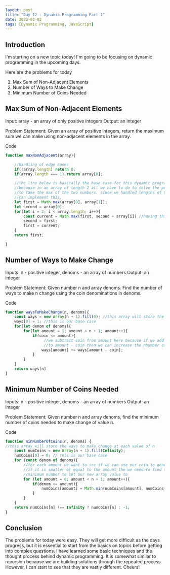 ```yaml
---
layout: post
title: "Day 12 - Dynamic Programming Part 1"
date: 2022-03-02
tags: [Dynamic Programming, JavaScript]
---
```


## Introduction
I'm starting on a new topic today! I'm going to be focusing on dynamic programming in the upcoming days. 

Here are the problems for today
1. Max Sum of Non-Adjacent Elements
2. Number of Ways to Make Change
3. Minimum Number of Coins Needed


## Max Sum of Non-Adjacent Elements
Input: array - an array of only positive integers
Output: an integer

Problem Statement: Given an array of positive integers, return the maximum sum we can make using non-adjacent elements in the array.

Code
```js
function maxNonAdjacent(array){

    //handling of edge cases
    if(!array.length) return 0;
    if(array.length === 1) return array[0];

    //the line below is basically the base case for this dynamic programming solution
    //because in an array of length 2 all we have to do to solve the problem is
    //to take the max of the two numbers. since we handled lengths of 0 and 1 above, we
    //can implement this.
    let first = Math.max(array[0], array[1]); 
    let second = array[0];
    for(let i = 2; i < array.length; i++){
        const current = Math.max(first, second + array[i]) //having this variable allows space to be O(1)
        second = first;
        first = current;
    }
    return first;

}
```
## Number of Ways to Make Change
Inputs: n - positive integer, denoms - an array of numbers
Output: an integer

Problem Statement: Given number n and array denoms. Find the number of ways to make n change using the coin denominations in denoms.

Code
```js
function waysToMakeChange(n, denoms){
    const ways = new Array(n + 1).fill(0); //this array will store the ways to make change at each value of n
    ways[0] = 1; //this is our base case
    for(let denom of denoms){
        for(let amount = 1; amount < n + 1; amount++){
            if(coin <= amount){
                 //we subtract coin from amount here because if we add coin amount
                 //to amount - coin then we can increase the nbumber of ways to make change
                ways[amount] += ways[amount - coin];
            }
        }
    }
    return ways[n]
}

```
## Minimum Number of Coins Needed
Inputs: n - positive integer, denoms - an array of numbers
Output: an integer

Problem Statement: Given number n and array denoms, find the minimum number of coins needed to make change of value n.

Code
```js
function minNumberOfCoins(n, denoms) {
//this array will store the ways to make change at each value of n
    const numCoins = new Array(n + 1).fill(Infinity); 
    numCoins[0] = 0; // this is our base case
    for (const denom of denoms){
        //for each amount we want to see if we can use our coin to generate the answer
        //if it is smaller or equal to the amount the we need to find the appropriate
        //minimum number to set our new array value to
        for (let amount = 0; amount < n + 1; amount++){
            if(denom <= amount){
                numCoins[amount] = Math.min(numCoins[amount], numCoins[amount - denom] + 1);
            }
        }
    }
    return numCoins[n] !== Infinity ? numCoins[n] : -1;
}
```

## Conclusion
The problems for today were easy. They will get more difficult as the days progress, but it is essential to start from the basics on topics before getting into complex questions. I have learned some basic techniques and the thought process behind dynamic programming. It is somewhat similar to recursion because we are building solutions through the repeated process. However, I can start to see that they are vastly different. Cheers!
